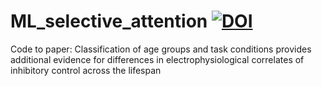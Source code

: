 # ML_selective_attention [![DOI](https://zenodo.org/badge/522506207.svg)](https://zenodo.org/badge/latestdoi/522506207)
Code to paper: Classification of age groups and task conditions provides additional evidence for differences in electrophysiological correlates of inhibitory control across the lifespan
